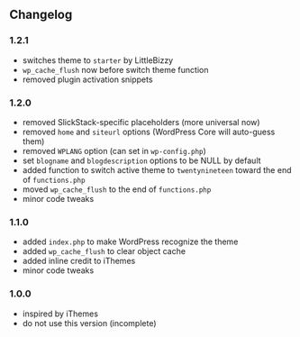 ## Changelog

### 1.2.1
* switches theme to `starter` by LittleBizzy
* `wp_cache_flush` now before switch theme function
* removed plugin activation snippets

### 1.2.0
* removed SlickStack-specific placeholders (more universal now)
* removed `home` and `siteurl` options (WordPress Core will auto-guess them)
* removed `WPLANG` option (can set in `wp-config.php`)
* set `blogname` and `blogdescription` options to be NULL by default
* added function to switch active theme to `twentynineteen` toward the end of `functions.php`
* moved `wp_cache_flush` to the end of `functions.php`
* minor code tweaks

### 1.1.0
* added `index.php` to make WordPress recognize the theme
* added `wp_cache_flush` to clear object cache
* added inline credit to iThemes
* minor code tweaks

### 1.0.0
* inspired by iThemes
* do not use this version (incomplete)
